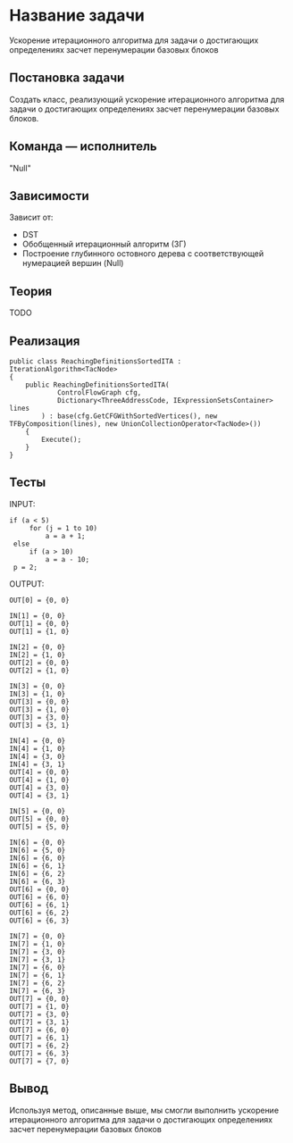 # Название задачи
Ускорение итерационного алгоритма для задачи о достигающих определениях засчет перенумерации базовых блоков

## Постановка задачи
Создать класс, реализующий ускорение итерационного алгоритма для 
задачи о достигающих определениях засчет перенумерации базовых блоков.

## Команда — исполнитель
"Null"

## Зависимости
Зависит от:
- DST
- Обобщенный итерационный алгоритм (ЗГ)
- Построение глубинного остовного дерева с соответствующей нумерацией вершин (Null)

## Теория

TODO

## Реализация
```
public class ReachingDefinitionsSortedITA : IterationAlgorithm<TacNode>
{
	public ReachingDefinitionsSortedITA(
			ControlFlowGraph cfg,
            Dictionary<ThreeAddressCode, IExpressionSetsContainer> lines
        ) : base(cfg.GetCFGWithSortedVertices(), new TFByComposition(lines), new UnionCollectionOperator<TacNode>())
	{
		Execute();
	}
}
```
## Тесты

INPUT:

```
if (a < 5)
     for (j = 1 to 10)
         a = a + 1;
 else
     if (a > 10)
         a = a - 10;
 p = 2;
```

OUTPUT:

```
OUT[0] = {0, 0}

IN[1] = {0, 0}
OUT[1] = {0, 0}
OUT[1] = {1, 0}

IN[2] = {0, 0}
IN[2] = {1, 0}
OUT[2] = {0, 0}
OUT[2] = {1, 0}

IN[3] = {0, 0}
IN[3] = {1, 0}
OUT[3] = {0, 0}
OUT[3] = {1, 0}
OUT[3] = {3, 0}
OUT[3] = {3, 1}

IN[4] = {0, 0}
IN[4] = {1, 0}
IN[4] = {3, 0}
IN[4] = {3, 1}
OUT[4] = {0, 0}
OUT[4] = {1, 0}
OUT[4] = {3, 0}
OUT[4] = {3, 1}

IN[5] = {0, 0}
OUT[5] = {0, 0}
OUT[5] = {5, 0}

IN[6] = {0, 0}
IN[6] = {5, 0}
IN[6] = {6, 0}
IN[6] = {6, 1}
IN[6] = {6, 2}
IN[6] = {6, 3}
OUT[6] = {0, 0}
OUT[6] = {6, 0}
OUT[6] = {6, 1}
OUT[6] = {6, 2}
OUT[6] = {6, 3}

IN[7] = {0, 0}
IN[7] = {1, 0}
IN[7] = {3, 0}
IN[7] = {3, 1}
IN[7] = {6, 0}
IN[7] = {6, 1}
IN[7] = {6, 2}
IN[7] = {6, 3}
OUT[7] = {0, 0}
OUT[7] = {1, 0}
OUT[7] = {3, 0}
OUT[7] = {3, 1}
OUT[7] = {6, 0}
OUT[7] = {6, 1}
OUT[7] = {6, 2}
OUT[7] = {6, 3}
OUT[7] = {7, 0}
```

## Вывод
Используя метод, описанные выше, мы смогли выполнить ускорение итерационного алгоритма для задачи о достигающих определениях засчет перенумерации базовых блоков